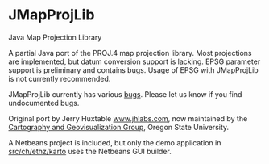 JMapProjLib
===========

Java Map Projection Library

A partial Java port of the PROJ.4 map projection library. Most projections are implemented, but datum conversion support is lacking. EPSG parameter support is preliminary and contains bugs. Usage of EPSG with JMapProjLib is not currently recommended. 

JMapProjLib currently has various [bugs](https://github.com/OSUCartography/JMapProjLib/issues). Please let us know if you find undocumented bugs.

Original port by Jerry Huxtable www.jhlabs.com, now maintained by the [Cartography and Geovisualization Group](http://cartography.oregonstate.edu), Oregon State University.

A Netbeans project is included, but only the demo application in [src/ch/ethz/karto](src/ch/ethz/karto) uses the Netbeans GUI builder. 
